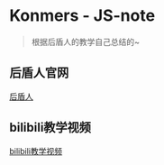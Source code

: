 # Konmers - JS-note

> 根据后盾人的教学自己总结的~

## 后盾人官网

[后盾人](http://houdunren.gitee.io/note/)

## bilibili教学视频

[bilibili教学视频](https://space.bilibili.com/282190994?from=search&seid=1588429586794467811)

